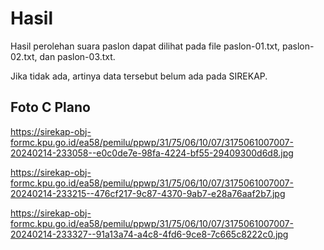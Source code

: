 # Hasil

Hasil perolehan suara paslon dapat dilihat pada file paslon-01.txt, paslon-02.txt, dan paslon-03.txt.

Jika tidak ada, artinya data tersebut belum ada pada SIREKAP.

## Foto C Plano

https://sirekap-obj-formc.kpu.go.id/ea58/pemilu/ppwp/31/75/06/10/07/3175061007007-20240214-233058--e0c0de7e-98fa-4224-bf55-29409300d6d8.jpg

https://sirekap-obj-formc.kpu.go.id/ea58/pemilu/ppwp/31/75/06/10/07/3175061007007-20240214-233215--476cf217-9c87-4370-9ab7-e28a76aaf2b7.jpg

https://sirekap-obj-formc.kpu.go.id/ea58/pemilu/ppwp/31/75/06/10/07/3175061007007-20240214-233327--91a13a74-a4c8-4fd6-9ce8-7c665c8222c0.jpg
